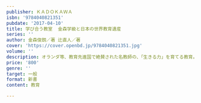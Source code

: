 ```yaml
---
publisher: ＫＡＤＯＫＡＷＡ
isbn: '9784040821351'
pubdate: '2017-04-10'
title: 学び合う教室  金森学級と日本の世界教育遺産
series: ''
author: 金森俊朗／著 辻直人／著
cover: 'https://cover.openbd.jp/9784040821351.jpg'
volume: ''
description: オランダ等、教育先進国で絶賛された名教師の、「生きる力」を育てる教育。
price: '800'
genre: ''
target: 一般
format: 新書
content: 教育

---
```

